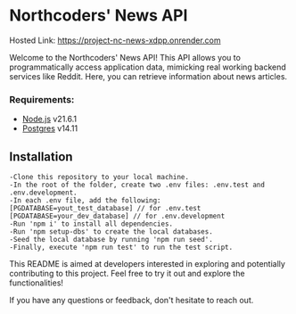 # Northcoders' News API

Hosted Link: https://project-nc-news-xdpp.onrender.com

Welcome to the Northcoders' News API! This API allows you to programmatically access application data, mimicking real working backend services like Reddit. Here, you can retrieve information about news articles.

### Requirements:

- [Node.js](https://nodejs.org/en/) v21.6.1
- [Postgres](https://www.postgresql.org/download/) v14.11

## Installation
```
-Clone this repository to your local machine.
-In the root of the folder, create two .env files: .env.test and .env.development.
-In each .env file, add the following:
[PGDATABASE=yout_test_database] // for .env.test
[PGDATABASE=your_dev_database] // for .env.development
-Run 'npm i' to install all dependencies.
-Run 'npm setup-dbs' to create the local databases.
-Seed the local database by running 'npm run seed'.
-Finally, execute 'npm run test' to run the test script.
```

This README is aimed at developers interested in exploring and potentially contributing to this project. Feel free to try it out and explore the functionalities!

If you have any questions or feedback, don't hesitate to reach out.
